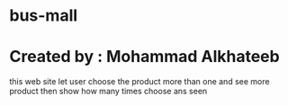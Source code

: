 # bus-mall
# Created by : Mohammad Alkhateeb
this web site let user choose the product more than one and see more product then show how many times choose ans seen 